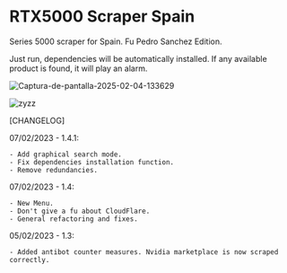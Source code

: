 # RTX5000 Scraper Spain
Series 5000 scraper for Spain. Fu Pedro Sanchez Edition.

Just run, dependencies will be automatically installed. If any available product is found, it will play an alarm.

![Captura-de-pantalla-2025-02-04-133629](https://github.com/user-attachments/assets/69aad785-20df-4572-98b8-728b7842a434)

![zyzz](https://github.com/user-attachments/assets/05b14530-f831-4a6d-9699-1254f123c209)


[CHANGELOG]

07/02/2023 - 1.4.1:
    
    - Add graphical search mode.
    - Fix dependencies installation function.
    - Remove redundancies.

07/02/2023 - 1.4:

    - New Menu.
    - Don't give a fu about CloudFlare.
    - General refactoring and fixes.
    
05/02/2023 - 1.3:

    - Added antibot counter measures. Nvidia marketplace is now scraped correctly.

